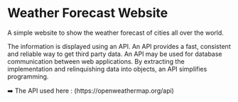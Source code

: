 # Weather Forecast Website
A simple website to show the weather forecast of cities all over the world.
<p>The information is displayed using an API. An API provides a fast, consistent and reliable way to get third party data. An API may be used for database communication between web applications. By extracting the implementation and relinquishing data into objects, an API simplifies programming.</p>

<p>➡️ The API used here : (https://openweathermap.org/api)</p>
